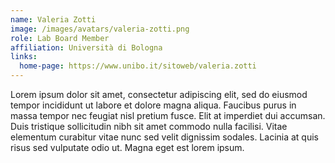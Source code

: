 ```yaml
---
name: Valeria Zotti
image: /images/avatars/valeria-zotti.png
role: Lab Board Member
affiliation: Università di Bologna
links:
  home-page: https://www.unibo.it/sitoweb/valeria.zotti
---
```


Lorem ipsum dolor sit amet, consectetur adipiscing elit, sed do eiusmod
tempor incididunt ut labore et dolore magna aliqua.
Faucibus purus in massa tempor nec feugiat nisl pretium fusce.
Elit at imperdiet dui accumsan.
Duis tristique sollicitudin nibh sit amet commodo nulla facilisi.
Vitae elementum curabitur vitae nunc sed velit dignissim sodales.
Lacinia at quis risus sed vulputate odio ut.
Magna eget est lorem ipsum.
